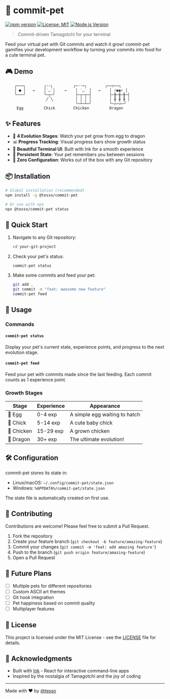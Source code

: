 # 🐣 commit-pet

[![npm version](https://badge.fury.io/js/%40tesso%2Fcommit-pet.svg)](https://badge.fury.io/js/%40tesso%2Fcommit-pet)
[![License: MIT](https://img.shields.io/badge/License-MIT-yellow.svg)](https://opensource.org/licenses/MIT)
[![Node.js Version](https://img.shields.io/node/v/@tesso/commit-pet.svg)](https://nodejs.org/en/download/)

> Commit-driven Tamagotchi for your terminal

Feed your virtual pet with Git commits and watch it grow! commit-pet gamifies your development workflow by turning your commits into food for a cute terminal pet.

## 🎮 Demo

```
    ╭───╮        ╭◝◜╮         ╭─◜◝─╮        ╭──🔥──╮
    │ ● │   →    │˙◡˙│    →    │ ˙◡˙ │   →    │ ⚡◉◉⚡ │
    ╰───╯        ╰─┬─╯         ├─┬─┬─┤        ├─╫─╫─╫─┤
                  ╱ ╲          │ │ │ │        │ ╫ ╫ ╫ │
                               ╰─┴─┴─╯        ╰─🔥─🔥─╯
     Egg         Chick        Chicken         Dragon
```

## ✨ Features

- 🥚 **4 Evolution Stages**: Watch your pet grow from egg to dragon
- 📊 **Progress Tracking**: Visual progress bars show growth status
- 🎨 **Beautiful Terminal UI**: Built with Ink for a smooth experience
- 💾 **Persistent State**: Your pet remembers you between sessions
- 🚀 **Zero Configuration**: Works out of the box with any Git repository

## 📦 Installation

```bash
# Global installation (recommended)
npm install -g @tesso/commit-pet

# Or use with npx
npx @tesso/commit-pet status
```

## 🚀 Quick Start

1. Navigate to any Git repository:
   ```bash
   cd your-git-project
   ```

2. Check your pet's status:
   ```bash
   commit-pet status
   ```

3. Make some commits and feed your pet:
   ```bash
   git add .
   git commit -m "feat: awesome new feature"
   commit-pet feed
   ```

## 📖 Usage

### Commands

#### `commit-pet status`
Display your pet's current state, experience points, and progress to the next evolution stage.

#### `commit-pet feed`
Feed your pet with commits made since the last feeding. Each commit counts as 1 experience point.

### Growth Stages

| Stage | Experience | Appearance |
|-------|------------|------------|
| 🥚 Egg | 0-4 exp | A simple egg waiting to hatch |
| 🐣 Chick | 5-14 exp | A cute baby chick |
| 🐔 Chicken | 15-29 exp | A grown chicken |
| 🐉 Dragon | 30+ exp | The ultimate evolution! |

## 🛠️ Configuration

commit-pet stores its state in:
- Linux/macOS: `~/.config/commit-pet/state.json`
- Windows: `%APPDATA%/commit-pet/state.json`

The state file is automatically created on first use.

## 🤝 Contributing

Contributions are welcome! Please feel free to submit a Pull Request.

1. Fork the repository
2. Create your feature branch (`git checkout -b feature/amazing-feature`)
3. Commit your changes (`git commit -m 'feat: add amazing feature'`)
4. Push to the branch (`git push origin feature/amazing-feature`)
5. Open a Pull Request

## 🔮 Future Plans

- [ ] Multiple pets for different repositories
- [ ] Custom ASCII art themes
- [ ] Git hook integration
- [ ] Pet happiness based on commit quality
- [ ] Multiplayer features

## 📝 License

This project is licensed under the MIT License - see the [LICENSE](LICENSE) file for details.

## 🙏 Acknowledgments

- Built with [Ink](https://github.com/vadimdemedes/ink) - React for interactive command-line apps
- Inspired by the nostalgia of Tamagotchi and the joy of coding

---

Made with ❤️ by [@tesso](https://github.com/tesso57)